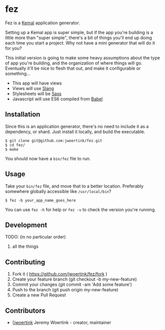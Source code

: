 # fez

Fez is a [Kemal](http://kemalcr.com/) application generator.

Setting up a Kemal app is super simple, but if the app you're building is a little more than "super simple", there's a bit of things you'll end up doing each time you start a project. Why not have a mini generator that will do it for you?

This initial version is going to make some heavy assumptions about the type of app you're building, and the organization of where things will go. Eventually it'll be nice to flesh that out, and make it configurable or something...

* This app will have views
* Views will use [Slang](https://github.com/jeromegn/slang)
* Stylesheets will be [Sass](http://sass-lang.com/)
* Javascript will use ES6 compiled from [Babel](https://babeljs.io/)


## Installation

Since this is an application generator, there's no need to include it as a dependency, or shard. Just install it locally, and build the executable.

```text
$ git clone git@github.com:jwoertink/fez.git
$ cd fez/
$ make
```

You should now have a `bin/fez` file to run.

## Usage

Take your `bin/fez` file, and move that to a better location. Preferably somewhere globally accessible like `/usr/local/bin`? 

```text
$ fez -b your_app_name_goes_here
```

You can use `fez -h` for help or `fez -v` to check the version you're running.

## Development

TODO: (in no particular order)

1. all the things


## Contributing

1. Fork it ( https://github.com/jwoertink/fez/fork )
2. Create your feature branch (git checkout -b my-new-feature)
3. Commit your changes (git commit -am 'Add some feature')
4. Push to the branch (git push origin my-new-feature)
5. Create a new Pull Request

## Contributors

- [[jwoertink](https://github.com/jwoertink) Jeremy Woertink - creator, maintainer
